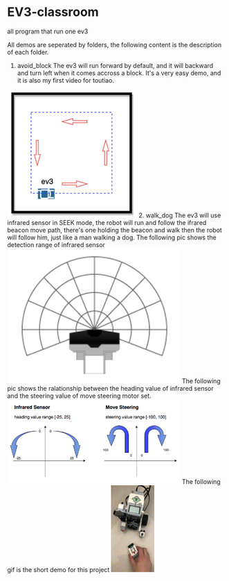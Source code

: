 # EV3-classroom
all program that run one ev3


All demos are seperated by folders, the following content is the description of each folder.

1. avoid_block
The ev3 will run forward by default, and it will backward and turn left when it comes accross a block. It's a very easy demo, and it is also my first video for toutiao.
<img src="https://github.com/haiyongsong1921/EV3-classroom/blob/master/avoid_block/drive_path.png" width="300">
2. walk_dog
The ev3 will use infrared sensor in SEEK mode, the robot will run and follow the ifrared beacon move path, there's one holding  the beacon and walk then the robot will follow him, just like a man walking a dog.
The following pic shows the detection range of infrared sensor 
<img src="https://github.com/haiyongsong1921/EV3-classroom/blob/master/infra_sensor_walk_dog/heading_desc.png" width="400">
The following pic shows the ralationship between the heading value of infrared sensor and the steering value of move steering motor set.
<img src="https://github.com/haiyongsong1921/EV3-classroom/blob/master/infra_sensor_walk_dog/heading_to_steering.png" width="400">
The following gif is the short demo for this project
<img src="https://github.com/haiyongsong1921/EV3-classroom/blob/master/infra_sensor_walk_dog/demo.gif" width="100px" height="200px">


